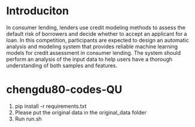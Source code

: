 # Introduciton
In consumer lending, lenders use credit modeling methods to assess the default risk of borrowers and decide whether to accept an applicant for a loan. In this competition, participants are expected to design an automatic analysis and modeling system that provides reliable machine learning models for credit assessment in consumer lending. The system should perform an analysis of the input data to help users have a thorough understanding of both samples and features. 

# chengdu80-codes-QU
1. pip install -r requirements.txt
2. Please put the original data in the original_data folder
3. Run run.sh



